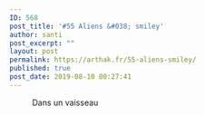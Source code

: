 ```yaml
---
ID: 568
post_title: '#55 Aliens &#038; smiley'
author: santi
post_excerpt: ""
layout: post
permalink: https://arthak.fr/55-aliens-smiley/
published: true
post_date: 2019-08-10 00:27:41
---
```

<!-- wp:image {"id":556} -->
<figure class="wp-block-image"><img src="https://arthak.fr/wp-content/uploads/2019/08/55-et-smiley.jpg" alt="" class="wp-image-556"/><figcaption>Dans un vaisseau</figcaption></figure>
<!-- /wp:image -->